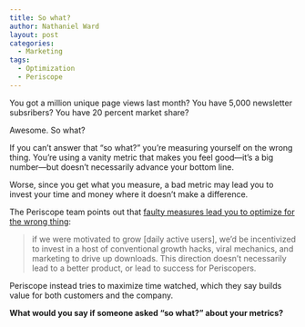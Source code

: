 ```yaml
---
title: So what?
author: Nathaniel Ward
layout: post
categories:
  - Marketing
tags:
  - Optimization
  - Periscope
---
```

You got a million unique page views last month? You have 5,000 newsletter subsribers? You have 20 percent market share?

Awesome. So what?

If you can’t answer that “so what?” you’re measuring yourself on the wrong thing. You’re using a vanity metric that makes you feel good—it’s a big number—but doesn’t necessarily advance your bottom line.

Worse, since you get what you measure, a bad metric may lead you to invest your time and money where it doesn’t make a difference.

The Periscope team points out that [faulty measures lead you to optimize for the wrong thing][1]:

> if we were motivated to grow [daily active users], we’d be incentivized to invest in a host of conventional growth hacks, viral mechanics, and marketing to drive up downloads. This direction doesn’t necessarily lead to a better product, or lead to success for Periscopers.

Periscope instead tries to maximize time watched, which they say builds value for both customers and the company.

**What would you say if someone asked “so what?” about your metrics?**

 [1]: https://medium.com/@periscope/periscope-by-the-numbers-6b23dc6a1704